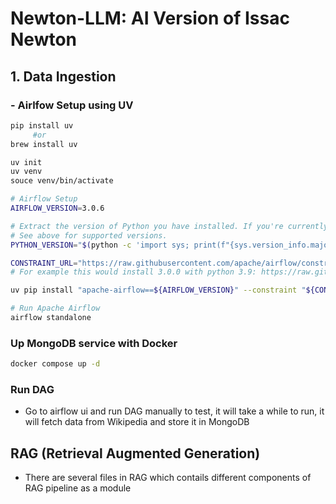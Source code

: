 # Newton-LLM: AI Version of Issac Newton

## 1. Data Ingestion  
### - Airlfow Setup using UV  
```bash
pip install uv 
     #or 
brew install uv

uv init
uv venv
souce venv/bin/activate 
```
```bash
# Airflow Setup
AIRFLOW_VERSION=3.0.6

# Extract the version of Python you have installed. If you're currently using a Python version that is not supported by Airflow, you may want to set this manually.
# See above for supported versions.
PYTHON_VERSION="$(python -c 'import sys; print(f"{sys.version_info.major}.{sys.version_info.minor}")')"

CONSTRAINT_URL="https://raw.githubusercontent.com/apache/airflow/constraints-${AIRFLOW_VERSION}/constraints-${PYTHON_VERSION}.txt"
# For example this would install 3.0.0 with python 3.9: https://raw.githubusercontent.com/apache/airflow/constraints-3.0.6/constraints-3.9.txt

uv pip install "apache-airflow==${AIRFLOW_VERSION}" --constraint "${CONSTRAINT_URL}"
```
```bash
# Run Apache Airflow
airflow standalone
```

### Up MongoDB service with Docker
```bash
docker compose up -d
```

### Run DAG
- Go to airflow ui and run DAG manually to test, it will take a while to run, it will fetch data from Wikipedia and store it in MongoDB

## RAG (Retrieval Augmented Generation)
- There are several files in RAG which contails different components of RAG pipeline as a module


